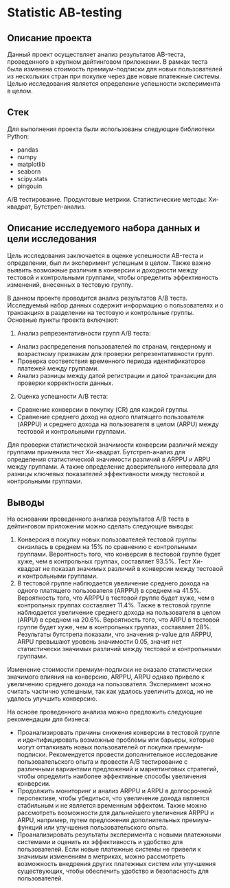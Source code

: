 # Statistic AB-testing

## Описание проекта
Данный проект осуществляет анализ результатов AB-теста, проведенного в крупном дейтинговом приложении. В рамках теста была изменена стоимость премиум-подписки для новых пользователей из нескольких стран при покупке через две новые платежные системы. Целью исследования является определение успешности эксперимента в целом.

## Стек
Для выполнения проекта были использованы следующие библиотеки Python:
- pandas
- numpy
- matplotlib
- seaborn
- scipy.stats
- pingouin

А/В тестирование. Продуктовые метрики.
Статистические методы: Хи-квадрат, Бутстреп-анализ.

## Описание исследуемого набора данных и цели исследования
Цель исследования заключается в оценке успешности AB-теста и определении, был ли эксперимент успешным в целом. Также важно выявить возможные различия в конверсии и доходности между тестовой и контрольными группами, чтобы определить эффективность изменений, внесенных в тестовую группу.

В данном проекте проводится анализ результатов A/B теста. Исследуемый набор данных содержит информацию о пользователях и о транзакциях  в разделении на тестовую и контрольные группы.
Основные пункты проекта включают:
1. Анализ репрезентативности групп A/B теста:
- Анализ распределения пользователей по странам, гендерному и возрастному признакам для проверки репрезентативности групп.
- Проверка соответствия временного периода идентификаторов платежей между группами.
- Анализ разницы между датой регистрации и датой транзакции для проверки корректности данных.
2. Оценка успешности A/B теста:
- Сравнение конверсии в покупку (CR) для каждой группы.
- Сравнение среднего доход на одного платящего пользователя (ARPPU) и среднего дохода на пользователя в целом (ARPU) между тестовой и контрольными группами.

Для проверки статистической значимости конверсии различий между группами  применила тест Хи-квадрат. Бутстреп-анализ для определения статистической значимости различий в ARPPU и ARPU между группами. А также определение доверительного интервала для разницы ключевых показателей эффективности между тестовой и контрольными группами.


## Выводы
На основании проведенного анализа результатов A/B теста в дейтинговом приложении можно сделать следующие выводы:
1. Конверсия в покупку новых пользователей тестовой группы снизилась в среднем на 15% по сравнению с контрольными группами. Вероятность того, что конверсия в тестовой группе будет хуже, чем в контрольных группах, составляет 93.5%. Тест Хи-квадрат не показал значимых различий в конверсии между тестовой и контрольными группами.
2. В тестовой группе наблюдается увеличение среднего дохода на одного платящего пользователя (ARPPU) в среднем на 41.5%. Вероятность того, что ARPPU в тестовой группе будет хуже, чем в контрольных группах составляет 11.4%. Также в тестовой группе наблюдается увеличение среднего дохода на пользователя в целом (ARPU) в среднем на 20.6%. Вероятность того, что ARPU в тестовой группе будет хуже, чем в контрольных группах, составляет 28%. Результаты бутстрепа показали, что значения p-value для ARPPU, ARPU превышают уровень значимости 0.05, значит нет статистически значимых различий между тестовой и контрольными группами.

Изменение стоимости премиум-подписки не оказало статистически значимого влияния на конверсию, ARPPU, ARPU  однако привело к увеличению среднего дохода на пользователя. Эксперимент можно считать частично успешным, так как удалось увеличить доход, но не удалось улучшить конверсию.

На основе проведенного анализа можно предложить следующие рекомендации для бизнеса:
- Проанализировать причины снижения конверсии в тестовой группе и идентифицировать возможные проблемы или барьеры, которые могут отталкивать новых пользователей от покупки премиум-подписки. Рекомендуется провести дополнительное исследование пользовательского опыта и провести A/B тестирование с различными вариантами предложений и маркетинговых стратегий, чтобы определить наиболее эффективные способы увеличения конверсии.
- Продолжить мониторинг и анализ ARPPU и ARPU в долгосрочной перспективе, чтобы убедиться, что увеличение дохода является стабильным и не является временным эффектом. Также можно рассмотреть возможности для дальнейшего увеличения ARPPU и ARPU, например, путем предложения дополнительных премиум-функций или улучшения пользовательского опыта.
- Проанализировать результаты эксперимента с новыми платежными системами и оценить их эффективность и удобство для пользователей. Если новые платежные системы не привели к значимым изменениям в метриках, можно рассмотреть возможность внедрения других платежных систем или улучшения существующих, чтобы обеспечить удобство и безопасность для пользователей.  


